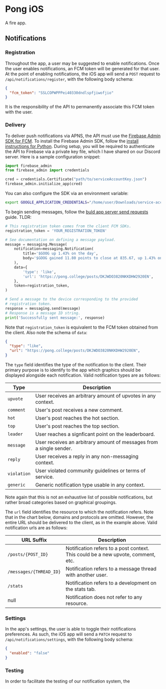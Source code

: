 # Pong iOS


A fire app.

## Notifications
### Registration

Throughout the app, a user may be suggested to enable notifications. Once the user enables notifications, an FCM token will be generated for that user. At the point of enabling notifications, the iOS app will send a `POST` request to `/api/notifications/register`, with the following body schema:

```json
{
  "fcm_token": "SSLCOPWPPPei40330dndlspfjiwofjio"
}
```

It is the responsibility of the API to permanently associate this FCM token with the user.

### Delivery

To deliver push notifications via APNS, the API must use the [Firebase Admin SDK for FCM](https://firebase.google.com/docs/cloud-messaging/server#firebase-admin-sdk-for-fcm). To install the Firebase Admin SDK, follow the [install instructions for Python](https://firebase.google.com/docs/admin/setup). During setup, you will be required to authenticate the API to Firebase via a private key file, which I have shared on our Discord server. Here is a sample configuration snippet:

```python
import firebase_admin
from firebase_admin import credentials

cred = credentials.Certificate("path/to/serviceAccountKey.json")
firebase_admin.initialize_app(cred)
```
You can also configure the SDK via an environment variable:
```bash
export GOOGLE_APPLICATION_CREDENTIALS="/home/user/Downloads/service-account-file.json"
```

To begin sending messages, follow the [buld app server send requests](https://firebase.google.com/docs/cloud-messaging/send-message) guide. TLDR:

```python
# This registration token comes from the client FCM SDKs.
registration_token = 'YOUR_REGISTRATION_TOKEN'

# See documentation on defining a message payload.
message = messaging.Message(
    notification=messaging.Notification(
        title='$GOOG up 1.43% on the day',
        body='$GOOG gained 11.80 points to close at 835.67, up 1.43% on the day.',
    ),
    data={
        'type': 'like',
        'url': 'https://pong.college/posts/DKJWDO3820NKKDHW2920EN',
    },
    token=registration_token,
)

# Send a message to the device corresponding to the provided
# registration token.
response = messaging.send(message)
# Response is a message ID string.
print('Successfully sent message:', response)
```
Note that `registration_token` is equivalent to the FCM token obtained from the client. Also note the schema of `data`:

```json
{
  "type": "like",
  "url": "https://pong.college/posts/DKJWDO3820NKKDHW2920EN",
}
```
The `type` field identifies the type of the notification to the client. Their primary purpose is to identify to the app which graphics should be displayed alongside each notification. Valid notification types are as follows:

| Type | Description |
| ---- | ----------- |
| `upvote` | User receives an arbitrary amount of upvotes in any context. |
| `comment` | User's post receives a new comment. |
| `hot` | User's post reaches the hot section. |
| `top` | User's post reaches the top section. |
| `leader` | User reaches a signficant point on the leaderboard. |
| `message` | User receives an arbitrary amount of messages from a single sender. |
| `reply` | User receives a reply in any non-messaging context. |
| `violation` | User violated community guidelines or terms of service. |
| `generic` | Generic notification type usable in any context. |

Note again that this is not an exhaustive list of possible notifications, but rather broad categories based on graphical groupings.

The `url` field identifies the resource to which the notification refers. Note that in the chart below, domains and protocols are omitted. However, the entire URL should be delivered to the client, as in the example above. Valid notification urls are as follows:

| URL Suffix | Description |
| ---- | ----------- |
| `/posts/{POST_ID}` | Notification refers to a post context. This could be a new upvote, comment, etc. |
| `/messages/{THREAD_ID}` | Notification refers to a message thread with another user. |
| `/stats` | Notification refers to a development on the stats tab. |
| null | Notification does not refer to any resource. |

### Settings

In the app's settings, the user is able to toggle their notifications preferences. As such, the iOS app will send a `PATCH` request to `/api/notifications/settings`, with the following body schema:

```json
{
  "enabled": "false"
}
```

### Testing

In order to facilitate the testing of our notification system, the 
